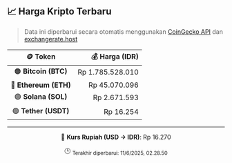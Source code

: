 

<!-- HARGA_KRIPTO -->
## 📈 Harga Kripto Terbaru

> Data ini diperbarui secara otomatis menggunakan [CoinGecko API](https://www.coingecko.com/) dan [exchangerate.host](https://exchangerate.host/)

<div align="center">

| 🪙 Token | 💰 Harga (IDR) |
|:------:|---------------:|
| 🟠 **Bitcoin (BTC)**   | Rp 1.785.528.010 |
| 🔵 **Ethereum (ETH)**  | Rp 45.070.096 |
| 🟣 **Solana (SOL)**    | Rp 2.671.593 |
| 🟢 **Tether (USDT)**   | Rp 16.254 |

---

💱 **Kurs Rupiah (USD → IDR)**: Rp 16.270

🕒 <sub>Terakhir diperbarui: 11/6/2025, 02.28.50</sub>

</div>
<!-- /HARGA_KRIPTO -->